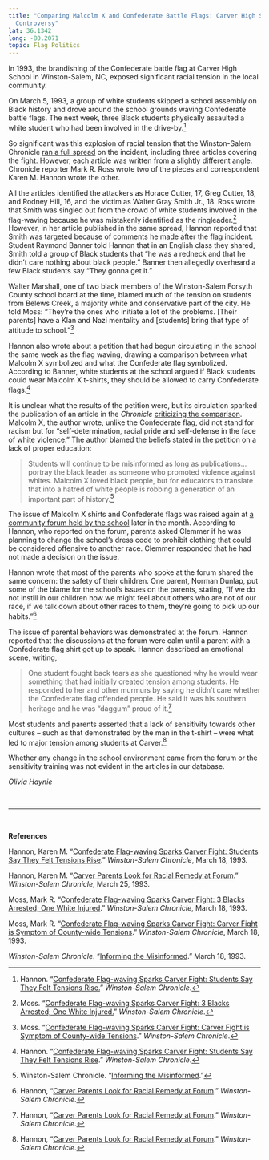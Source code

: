 ```yaml
---
title: "Comparing Malcolm X and Confederate Battle Flags: Carver High School
  Controversy"
lat: 36.1342
long: -80.2071
topic: Flag Politics
---
```

In 1993, the brandishing of the Confederate battle flag at Carver High School in Winston-Salem, NC, exposed significant racial tension in the local community.

On March 5, 1993, a group of white students skipped a school assembly on Black history and drove around the school grounds waving Confederate battle flags. The next week, three Black students physically assaulted a white student who had been involved in the drive-by.[^1]

So significant was this explosion of racial tension that the Winston-Salem Chronicle [ran a full spread](https://newspapers.digitalnc.org/lccn/sn85042324/1993-03-18/ed-1/seq-1/#words=Carver+Confederate+Fight+fight+flag+waving+flag-waving+Flag-waving+Sparks) on the incident, including three articles covering the fight. However, each article was written from a slightly different angle. Chronicle reporter Mark R. Ross wrote two of the pieces and correspondent Karen M. Hannon wrote the other.

All the articles identified the attackers as Horace Cutter, 17, Greg Cutter, 18, and Rodney Hill, 16, and the victim as Walter Gray Smith Jr., 18. Ross wrote that Smith was singled out from the crowd of white students involved in the flag-waving because he was mistakenly identified as the ringleader.[^2] However, in her article published in the same spread, Hannon reported that Smith was targeted because of comments he made after the flag incident. Student Raymond Banner told Hannon that in an English class they shared, Smith told a group of Black students that “he was a redneck and that he didn’t care nothing about black people.” Banner then allegedly overheard a few Black students say “They gonna get it.”

Walter Marshall, one of two black members of the Winston-Salem Forsyth County school board at the time, blamed much of the tension on students from Belews Creek, a majority white and conservative part of the city. He told Moss: “They’re the ones who initiate a lot of the problems. \[Their parents] have a Klan and Nazi mentality and \[students] bring that type of attitude to school.”[^3]

Hannon also wrote about a petition that had begun circulating in the school the same week as the flag waving, drawing a comparison between what Malcolm X symbolized and what the Confederate flag symbolized. According to Banner, white students at the school argued if Black students could wear Malcolm X t-shirts, they should be allowed to carry Confederate flags.[^4]

It is unclear what the results of the petition were, but its circulation sparked the publication of an article in the *Chronicle* [criticizing the comparison](https://newspapers.digitalnc.org/lccn/sn85042324/1993-03-18/ed-1/seq-12/#words=inform+information+informed+Informing+informing+misinformed+Misinformed). Malcolm X, the author wrote, unlike the Confederate flag, did not stand for racism but for “self-determination, racial pride and self-defense in the face of white violence.” The author blamed the beliefs stated in the petition on a lack of proper education:

> Students will continue to be misinformed as long as publications…portray the black leader as someone who promoted violence against whites. Malcolm X loved black people, but for educators to translate that into a hatred of white people is robbing a generation of an important part of history.[^5]

The issue of Malcolm X shirts and Confederate flags was raised again at [a community forum held by the school](https://newspapers.digitalnc.org/lccn/sn85042324/1993-03-25/ed-1/seq-1/#words=Carver+Forum+forum+Look+look+parent+parental+Parents+parents+racial+Racial+Remedy) later in the month. According to Hannon, who reported on the forum, parents asked Clemmer if he was planning to change the school’s dress code to prohibit clothing that could be considered offensive to another race. Clemmer responded that he had not made a decision on the issue.

Hannon wrote that most of the parents who spoke at the forum shared the same concern: the safety of their children. One parent, Norman Dunlap, put some of the blame for the school’s issues on the parents, stating, “If we do not instill in our children how we might feel about others who are not of our race, if we talk down about other races to them, they’re going to pick up our habits.”[^6]

The issue of parental behaviors was demonstrated at the forum. Hannon reported that the discussions at the forum were calm until a parent with a Confederate flag shirt got up to speak. Hannon described an emotional scene, writing,

> One student fought back tears as she questioned why he would wear something that had initially created tension among students. He responded to her and other murmurs by saying he didn’t care whether the Confederate flag offended people. He said it was his southern heritage and he was “daggum” proud of it.[^7]

Most students and parents asserted that a lack of sensitivity towards other cultures – such as that demonstrated by the man in the t-shirt – were what led to major tension among students at Carver.[^8]

Whether any change in the school environment came from the forum or the sensitivity training was not evident in the articles in our database. 

*Olivia Haynie*

<br>

<hr>

<br>

**References**

Hannon, Karen M. “[Confederate Flag-waving Sparks Carver Fight: Students Say They Felt Tensions Rise](https://newspapers.digitalnc.org/lccn/sn85042324/1993-03-18/ed-1/seq-1/#words=Carver+Confederate+Fight+fight+flag+waving+flag-waving+Flag-waving+Sparks).” *Winston-Salem Chronicle*, March 18, 1993.

Hannon, Karen M. “[Carver Parents Look for Racial Remedy at Forum](http://03-25/ed-1/seq-1/#words=Carver+Forum+forum+Look+look+parent+parental+Parents+parents+racial+Racial+Remedy).” *Winston-Salem Chronicle*, March 25, 1993.

Moss, Mark R. “[Confederate Flag-waving Sparks Carver Fight: 3 Blacks Arrested; One White Injured](https://newspapers.digitalnc.org/lccn/sn85042324/1993-03-18/ed-1/seq-1/#words=Carver+Confederate+Fight+fight+flag+waving+flag-waving+Flag-waving+Sparks).” *Winston-Salem Chronicle*, March 18, 1993.

Moss, Mark R. “[Confederate Flag-waving Sparks Carver Fight: Carver Fight is Symptom of County-wide Tensions](https://newspapers.digitalnc.org/lccn/sn85042324/1993-03-18/ed-1/seq-1/#words=Carver+Confederate+Fight+fight+flag+waving+flag-waving+Flag-waving+Sparks).” *Winston-Salem Chronicle*, March 18, 1993.

*Winston-Salem Chronicle*. “[Informing the Misinformed](https://newspapers.digitalnc.org/lccn/sn85042324/1993-03-18/ed-1/seq-12/#words=inform+information+informed+Informing+informing+misinformed+Misinformed).” March 18, 1993.

[^1]: Hannon. “[Confederate Flag-waving Sparks Carver Fight: Students Say They Felt Tensions Rise.](https://newspapers.digitalnc.org/lccn/sn85042324/1993-03-18/ed-1/seq-1/#words=Carver+Confederate+Fight+fight+flag+waving+flag-waving+Flag-waving+Sparks)” *Winston-Salem Chronicle*.

[^2]: Moss. “[Confederate Flag-waving Sparks Carver Fight: 3 Blacks Arrested; One White Injured.](https://newspapers.digitalnc.org/lccn/sn85042324/1993-03-18/ed-1/seq-1/#words=Carver+Confederate+Fight+fight+flag+waving+flag-waving+Flag-waving+Sparks)” *Winston-Salem Chronicle*.

[^3]: Moss. “[Confederate Flag-waving Sparks Carver Fight: Carver Fight is Symptom of County-wide Tensions](https://newspapers.digitalnc.org/lccn/sn85042324/1993-03-18/ed-1/seq-1/#words=Carver+Confederate+Fight+fight+flag+waving+flag-waving+Flag-waving+Sparks).” *Winston-Salem Chronicle*.

[^4]: Hannon. “[Confederate Flag-waving Sparks Carver Fight: Students Say They Felt Tensions Rise](https://newspapers.digitalnc.org/lccn/sn85042324/1993-03-18/ed-1/seq-1/#words=Carver+Confederate+Fight+fight+flag+waving+flag-waving+Flag-waving+Sparks).” *Winston-Salem Chronicle*.

[^5]: Winston-Salem Chronicle. “[Informing the Misinformed](https://newspapers.digitalnc.org/lccn/sn85042324/1993-03-18/ed-1/seq-12/#words=inform+information+informed+Informing+informing+misinformed+Misinformed).”

[^6]: Hannon, “[Carver Parents Look for Racial Remedy at Forum](http://03-25/ed-1/seq-1/#words=Carver+Forum+forum+Look+look+parent+parental+Parents+parents+racial+Racial+Remedy).” *Winston-Salem Chronicle*.

[^7]: Hannon, “[Carver Parents Look for Racial Remedy at Forum](http://03-25/ed-1/seq-1/#words=Carver+Forum+forum+Look+look+parent+parental+Parents+parents+racial+Racial+Remedy).” *Winston-Salem Chronicle*.

[^8]: Hannon, “[Carver Parents Look for Racial Remedy at Forum](http://03-25/ed-1/seq-1/#words=Carver+Forum+forum+Look+look+parent+parental+Parents+parents+racial+Racial+Remedy).” *Winston-Salem Chronicle*.
